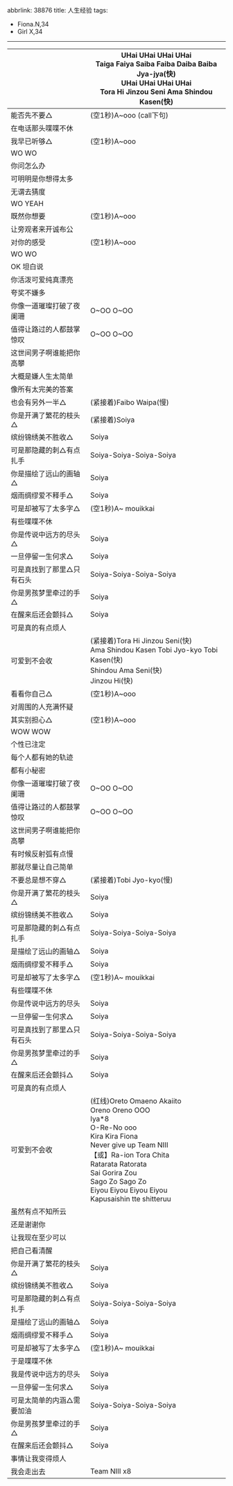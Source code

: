 abbrlink: 38876
title: 人生经验
tags:
  - Fiona.N,34
  - Girl X,34
---
|      |UHai UHai UHai UHai<br>Taiga Faiya Saiba Faiba Daiba Baiba Jya-jya(快)<br>UHai UHai UHai UHai<br>Tora Hi Jinzou Seni Ama Shindou Kasen(快)|
|--|--|
|能否先不要△|(空1秒)A~ooo (call下句)|
|在电话那头喋喋不休|      |
|我早已听够△|(空1秒)A~ooo|
|WO WO|      |
|你问怎么办|      |
|可明明是你想得太多|      |
|无谓去猜度|      |
|WO YEAH|      |
|既然你想要|(空1秒)A~ooo|
|让旁观者来开诚布公|      |
|对你的感受|(空1秒)A~ooo|
|WO WO|      |
|OK 坦白说|      |
|你活泼可爱纯真漂亮|      |
|夸奖不嫌多|      |
|你像一道璀璨打破了夜阑珊|O~OO O~OO|
|值得让路过的人都鼓掌惊叹|O~OO O~OO|
|这世间男子啊谁能把你高攀|      |
|大概是嫌人生太简单|      |
|像所有太完美的答案|      |
|也会有另外一半△|(紧接着)Faibo Waipa(慢)|
|你是开满了繁花的枝头△|(紧接着)Soiya|
|缤纷锦绣美不胜收△|Soiya|
|可是那隐藏的刺△有点扎手|Soiya-Soiya-Soiya-Soiya|
|你是描绘了远山的画轴△|Soiya|
|烟雨绸缪爱不释手△|Soiya|
|可是却被写了太多字△|(空1秒)A~ mouikkai|
|有些喋喋不休|      |
|你是传说中远方的尽头△|Soiya|
|一旦停留一生何求△|Soiya|
|可是真找到了那里△只有石头|Soiya-Soiya-Soiya-Soiya|
|你是男孩梦里牵过的手△|Soiya|
|在醒来后还会颤抖△|Soiya|
|可是真的有点烦人|      |
|可爱到不会收|(紧接着)Tora Hi Jinzou Seni(快)<br>Ama Shindou Kasen Tobi Jyo-kyo Tobi Kasen(快)<br>Shindou Ama Seni(快)<br>Jinzou Hi(快)|
|看看你自己△|(空1秒)A~ooo|
|对周围的人充满怀疑|      |
|其实别担心△|(空1秒)A~ooo|
|WOW WOW|      |
|个性已注定|      |
|每个人都有她的轨迹|      |
|都有小秘密|      |
|你像一道璀璨打破了夜阑珊|O~OO O~OO|
|值得让路过的人都鼓掌惊叹|O~OO O~OO|
|这世间男子啊谁能把你高攀|      |
|有时候反射弧有点慢|      |
|那就尽量让自己简单|      |
|不要总是想不穿△|(紧接着)Tobi Jyo-kyo(慢)|
|你是开满了繁花的枝头△|Soiya|
|缤纷锦绣美不胜收△|Soiya|
|可是那隐藏的刺△有点扎手|Soiya-Soiya-Soiya-Soiya|
|是描绘了远山的画轴△|Soiya|
|烟雨绸缪爱不释手△|Soiya|
|可是却被写了太多字△|(空1秒)A~ mouikkai|
|有些喋喋不休|      |
|你是传说中远方的尽头|Soiya|
|一旦停留一生何求△|Soiya|
|可是真找到了那里△只有石头|Soiya-Soiya-Soiya-Soiya|
|你是男孩梦里牵过的手△|Soiya|
|在醒来后还会颤抖△|Soiya|
|可是真的有点烦人|      |
|可爱到不会收|(红线)Oreto Omaeno Akaiito<br>Oreno Oreno OOO<br>Iya*8<br>O-Re-No ooo<br>Kira Kira Fiona<br>Never give up Team NIII<br>【或】Ra-ion Tora Chita<br>Ratarata Ratorata<br>Sai Gorira Zou<br>Sago Zo Sago Zo<br>Eiyou Eiyou Eiyou Eiyou<br>Kapusaishin tte shitteruu|
|虽然有点不知所云|      |
|还是谢谢你|      |
|让我现在至少可以|      |
|把自己看清醒|      |
|你是开满了繁花的枝头△|Soiya|
|缤纷锦绣美不胜收△|Soiya|
|可是那隐藏的刺△有点扎手|Soiya-Soiya-Soiya-Soiya|
|是描绘了远山的画轴△|Soiya|
|烟雨绸缪爱不释手△|Soiya|
|可是却被写了太多字△|(空1秒)A~ mouikkai|
|于是喋喋不休|      |
|我是传说中远方的尽头|Soiya|
|一旦停留一生何求△|Soiya|
|可是太简单的内涵△需要加油|Soiya-Soiya-Soiya-Soiya|
|你是男孩梦里牵过的手△|Soiya|
|在醒来后还会颤抖△|Soiya|
|事情让我变得烦人|      |
|我会走出去|Team NIII x8|